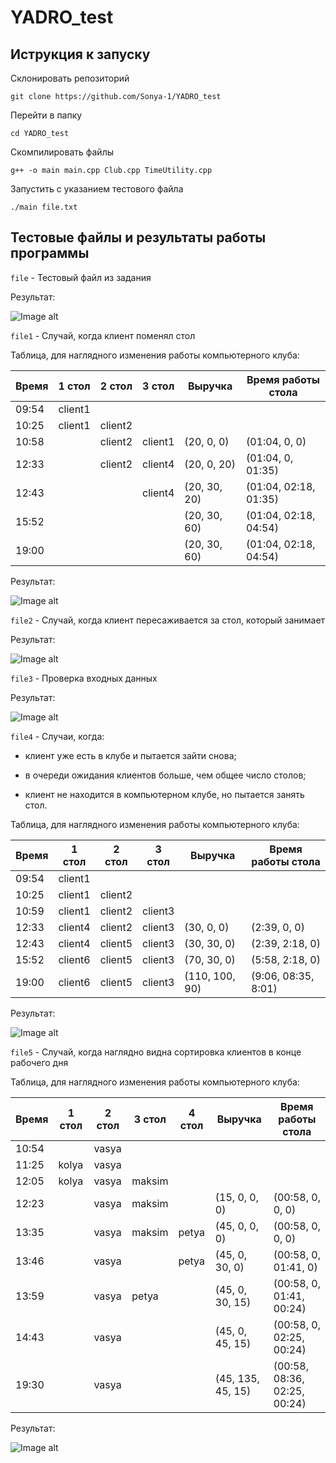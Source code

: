 # YADRO_test


## Иструкция к запуску


Склонировать репозиторий





```
git clone https://github.com/Sonya-1/YADRO_test
```



Перейти в папку


```
cd YADRO_test
```



Скомпилировать файлы





```
g++ -o main main.cpp Club.cpp TimeUtility.cpp
```





Запустить с указанием тестового файла





```
./main file.txt
```





## Тестовые файлы и результаты работы программы





`file` - Тестовый файл из задания

Результат:






![Image alt](https://github.com/Sonya-1/YADRO_test/blob/main/img/1.png)





`file1` - Случай, когда клиент поменял стол





Таблица, для наглядного изменения работы компьютерного клуба:

Время | 1 стол | 2 стол | 3 стол | Выручка | Время работы стола
--- | --- | --- | --- | --- | ---
09:54 | client1 |  | 
10:25 | client1 | client2 | 
10:58 |  | client2 | client1 | (20, 0, 0) | (01:04, 0, 0)
12:33 |  | client2 | client4 | (20, 0, 20) | (01:04, 0, 01:35)
12:43 |  |  | client4 | (20, 30, 20) | (01:04, 02:18, 01:35)
15:52 |  |  |  | (20, 30, 60) | (01:04, 02:18, 04:54)
19:00 |  |  | |(20, 30, 60) | (01:04, 02:18, 04:54)

Результат:





![Image alt](https://github.com/Sonya-1/YADRO_test/blob/main/img/2.png)





`file2` - Случай, когда клиент пересаживается за стол, который занимает

Результат:



![Image alt](https://github.com/Sonya-1/YADRO_test/blob/main/img/3.png)





`file3` - Проверка входных данных

Результат:



![Image alt](https://github.com/Sonya-1/YADRO_test/blob/main/img/4.png)





`file4` - Случаи, когда:

- клиент уже есть в клубе и пытается зайти снова;

- в очереди ожидания клиентов больше, чем общее число столов;

- клиент не находится в компьютерном клубе, но пытается занять стол.

Таблица, для наглядного изменения работы компьютерного клуба:

Время | 1 стол | 2 стол | 3 стол | Выручка | Время работы стола
--- | --- | --- | --- | --- | ---
09:54 | client1 |  | 
10:25 | client1 | client2 | 
10:59 | client1 | client2 | client3 | 
12:33 | client4 | client2 | client3 | (30, 0, 0) | (2:39, 0, 0)
12:43 | client4 | client5 | client3 | (30, 30, 0) | (2:39, 2:18, 0)
15:52 | client6 | client5 | client3 | (70, 30, 0) | (5:58, 2:18, 0)
19:00 | client6 | client5 | client3 | (110, 100, 90) | (9:06, 08:35, 8:01)

Результат:

![Image alt](https://github.com/Sonya-1/YADRO_test/blob/main/img/5.png)
 

`file5` - Случай, когда наглядно видна сортировка клиентов в конце рабочего дня


Таблица, для наглядного изменения работы компьютерного клуба:

Время | 1 стол | 2 стол | 3 стол | 4 стол | Выручка | Время работы стола
--- | --- | --- | --- | --- | --- | ---
10:54 |  | vasya | 
11:25 | kolya | vasya | 
12:05 | kolya | vasya | maksim | 
12:23 |  | vasya | maksim |  | (15, 0, 0, 0) | (00:58, 0, 0, 0)
13:35 |  | vasya | maksim | petya | (45, 0, 0, 0) | (00:58, 0, 0, 0)
13:46 |  | vasya |  | petya | (45, 0, 30, 0) | (00:58, 0, 01:41, 0)
13:59 |  | vasya | petya |  | (45, 0, 30, 15) | (00:58, 0, 01:41, 00:24)
14:43 |  | vasya |  |  | (45, 0, 45, 15) | (00:58, 0, 02:25, 00:24)
19:30 |  | vasya |  |  | (45, 135, 45, 15) | (00:58, 08:36, 02:25, 00:24)


Результат:

![Image alt](https://github.com/Sonya-1/YADRO_test/blob/main/img/6.png)
